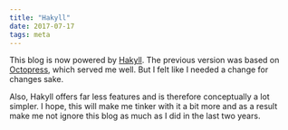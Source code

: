 ```yaml
---
title: "Hakyll"
date: 2017-07-17
tags: meta
---
```


This blog is now powered by [Hakyll](https://jaspervdj.be/hakyll/index.html). The previous version was based on [Octopress](http://octopress.org), which served me well. But I felt like I needed a change for changes sake.

Also, Hakyll offers far less features and is therefore conceptually a lot simpler. I hope, this will make me tinker with it a bit more and as a result make me not ignore this blog as much as I did in the last two years.
